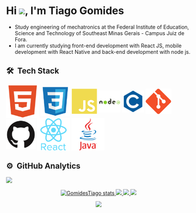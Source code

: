 
<h1 align="left">Hi <img src="https://raw.githubusercontent.com/kaueMarques/kaueMarques/master/hi.gif" width="3px">, I'm Tiago Gomides</h1>


- Study engineering of mechatronics at the Federal Institute of Education, Science and Technology of Southeast Minas Gerais - Campus Juiz de Fora. 
- I am currently studying front-end development with React JS, mobile development with React Native and back-end development with node js.


## 🛠 &nbsp;Tech Stack

<div>
      <img align="center" alt="HTML5" height="90" width="90" src="https://raw.githubusercontent.com/devicons/devicon/master/icons/html5/html5-plain.svg">     
      <img align="center" alt="CSS3" height="80" width="80" src="https://raw.githubusercontent.com/devicons/devicon/master/icons/css3/css3-original.svg">     
      <img align="center" alt="js" height="70" width="70" src="https://raw.githubusercontent.com/devicons/devicon/master/icons/javascript/javascript-plain.svg">     
      <img align="center" alt="nodjs" height="60" width="60" src="https://raw.githubusercontent.com/devicons/devicon/master/icons/nodejs/nodejs-original-wordmark.svg">              
      <img align="center" alt="c" height="60" width="60" src="https://raw.githubusercontent.com/devicons/devicon/master/icons/c/c-plain.svg">     
      <img align="center" alt="git" height="70" width="70" src="https://raw.githubusercontent.com/devicons/devicon/master/icons/git/git-original.svg">     
      <img align="center" alt="github" height="80" width="80" src="https://raw.githubusercontent.com/devicons/devicon/master/icons/github/github-original.svg"> 
      <img align="center" alt="react" height="90" width="90" src="https://raw.githubusercontent.com/devicons/devicon/master/icons/react/react-original-wordmark.svg">  
      <img align="center" alt="java" height="90" width="90" src="https://raw.githubusercontent.com/devicons/devicon/master/icons/java/java-original-wordmark.svg">  
</div>

## ⚙️ &nbsp;GitHub Analytics
![](https://komarev.com/ghpvc/?username=GomidesTiago&color=447ff7&label=Visitor+count)
<p align="center">
  <a href="https://github.com/AdityaKumar28">
    <img src="https://github-readme-stats.vercel.app/api?username=GomidesTiago&show_icons=true&theme=github_dark&hide_border=true" alt="GomidesTiago stats"/>
    <img src="https://github-readme-streak-stats.herokuapp.com/?user=GomidesTiago&theme=github-dark-blue&hide_border=true" />
         <img width="450" src = "https://github-readme-stats.vercel.app/api/top-langs/?username=Gomidestiago&layout=compact&theme=github_dark&hide_border=true alt="GomidesTiago stats"/>
    <img src="https://activity-graph.herokuapp.com/graph?username=GomidesTiago&theme=react-dark" />
       
  </a>
</p>


<p  align="center">
<img src="https://user-images.githubusercontent.com/73097560/115834477-dbab4500-a447-11eb-908a-139a6edaec5c.gif">             
<br>

</div>
</p>
